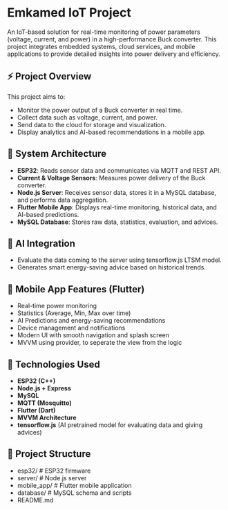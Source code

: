 # Emkamed IoT Project

An IoT-based solution for real-time monitoring of power parameters (voltage, current, and power) in a high-performance Buck converter. This project integrates embedded systems, cloud services, and mobile applications to provide detailed insights into power delivery and efficiency.

## ⚡ Project Overview

This project aims to:
- Monitor the power output of a Buck converter in real time.
- Collect data such as voltage, current, and power.
- Send data to the cloud for storage and visualization.
- Display analytics and AI-based recommendations in a mobile app.

## 📡 System Architecture

- **ESP32**: Reads sensor data and communicates via MQTT and REST API.
- **Current & Voltage Sensors**: Measures power delivery of the Buck converter.
- **Node.js Server**: Receives sensor data, stores it in a MySQL database, and performs data aggregation.
- **Flutter Mobile App**: Displays real-time monitoring, historical data, and AI-based predictions.
- **MySQL Database**: Stores raw data, statistics, evaluation, and advices.

## 🧠 AI Integration

- Evaluate the data coming to the server using tensorflow.js LTSM model.
- Generates smart energy-saving advice based on historical trends.

## 📱 Mobile App Features (Flutter)
- Real-time power monitoring
- Statistics (Average, Min, Max over time)
- AI Predictions and energy-saving recommendations
- Device management and notifications
- Modern UI with smooth navigation and splash screen
- MVVM using provider, to seperate the view from the logic
  
## 🔧 Technologies Used

- **ESP32 (C++)**
- **Node.js + Express**
- **MySQL**
- **MQTT (Mosquitto)**
- **Flutter (Dart)**
- **MVVM Architecture**
- **tensorflow.js** (AI pretrained model for evaluating data and giving advices)

## 📁 Project Structure
  - esp32/ # ESP32 firmware
  - server/ # Node.js server
  - mobile_app/ # Flutter mobile application
  - database/ # MySQL schema and scripts
  - README.md
